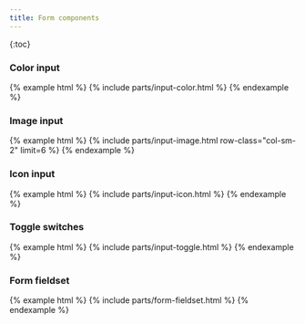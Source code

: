 ```yaml
---
title: Form components
---
```


{:toc}

### Color input

{% example html %}
{% include parts/input-color.html %}
{% endexample %}

### Image input

{% example html %}
{% include parts/input-image.html row-class="col-sm-2" limit=6 %}
{% endexample %}

### Icon input

{% example html %}
{% include parts/input-icon.html %}
{% endexample %}

### Toggle switches

{% example html %}
{% include parts/input-toggle.html %}
{% endexample %}

### Form fieldset

{% example html %}
{% include parts/form-fieldset.html %}
{% endexample %}